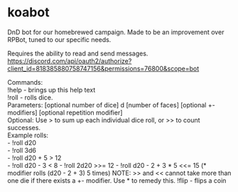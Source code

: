 # koabot
DnD bot for our homebrewed campaign. Made to be an improvement over RPBot, tuned to our specific needs.

Requires the ability to read and send messages.<br>
https://discord.com/api/oauth2/authorize?client_id=818385880758747156&permissions=76800&scope=bot

Commands:  
    !help - brings up this help text  
    !roll - rolls dice.  
	Parameters: [optional number of dice] d [number of faces] [optional +- modifiers] [optional repetition modifier]  
    Optional: Use > to sum up each individual dice roll, or >> to count successes.  
    Example rolls:  
      - !roll d20  
      - !roll 3d6  
      - !roll d20 + 5 > 12  
      - !roll d20 - 3 < 8
      - !roll 2d20 >>= 12
      - !roll d20 - 2 + 3 * 5 <<= 15 (* modifier rolls (d20 - 2 + 3) 5 times)
    NOTE: >> and << cannot take more than one die if there exists a +- modifier. Use * to remedy this.
    !flip - flips a coin  
